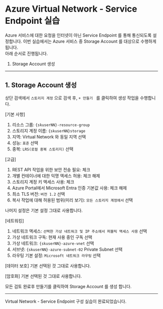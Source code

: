 # Azure Virtual Network - Service Endpoint 실습

Azure 서비스에 대한 요청을 인터넷이 아닌 Service Endpoint 를 통해 통신되도록 설정합니다. 
이번 실습에서는 Azure 서비스 중 Storage Account 를 대상으로 수행하게 됩니다.  
아래 순서로 진행됩니다. 

1. Storage Account 생성


---
## 1. Storage Account 생성
상단 검색에서 `스토리지 계정` 으로 검색 후, `+ 만들기 ` 를 클릭하여 생성 작업을 수행합니다.  
  
[기본 사항]
1. 리소스 그룹: `{skuserNN}-resource-group`
2. 스토리지 계정 이름: `{skuserNN}storage`
3. 지역: Virtual Network 와 동일 지역 선택
4. 성능: `표준` 선택
5. 중복: `LRS(로컬 중복 스토리지)` 선택

  
[고급]
1. REST API 작업을 위한 보안 전송 필요: 체크
2. 개별 컨테이너에 대한 익명 액세스 허용: 체크 해제
3. 스토리지 계정 키 액세스 사용: 체크
4. Azure Portal에서 Microsoft Entra 인증 기본값 사용: 체크 해제
5. 최소 TLS 버전: `버전 1.2` 선택
6. 복사 작업에 대해 허용된 범위(미리 보기): `모든 스토리지 계정에서` 선택

나머지 설정은 기본 설정 그대로 사용합니다. 
  
[네트워킹]
1. 네트워크 액세스: `선택한 가상 네트워크 및 IP 주소에서 퍼블릭 액세스 사용` 선택
2. 가상 네트워크 구독: 현재 사용 중인 구독 선택
3. 가상 네트워크: `{skuserNN}-azure-vnet` 선택
4. 서브넷: `{skuserNN}-azure-subnet-02` Private Subnet 선택
5. 라우팅 기본 설정: `Microsoft 네트워크 라우팅` 선택

[데이터 보호]
기본 선택된 것 그대로 사용합니다.  

[암호화]
기본 선택된 것 그대로 사용합니다.  

모든 검토 완료후 만들기를 클릭하여 Storage Account 를 생성 합니다.  
  


---

Virtual Network - Service Endpoint 구성 실습이 완료되었습니다.

